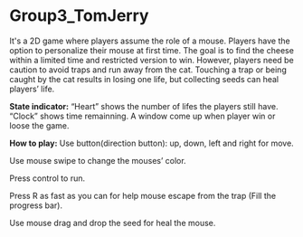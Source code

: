 # Group3_TomJerry
It's a 2D game where players assume the role of a mouse. Players have the option to personalize their mouse at first time. The goal is to find the cheese within a limited time and restricted version to win. However, players need be caution to avoid traps and run away from the cat. Touching a trap or being caught by the cat results in losing one life, but collecting seeds can heal players’ life.

**State indicator:**
“Heart” shows the number of lifes the players still have.
“Clock” shows time remainning.
A window come up when player win or loose the game.

**How to play:**
Use button(direction button): up, down, left and right for move.

Use mouse swipe to change the mouses’ color.

Press control to run.

Press R as fast as you can for help mouse escape from the trap (Fill the progress bar).

Use mouse drag and drop the seed for heal the mouse.

